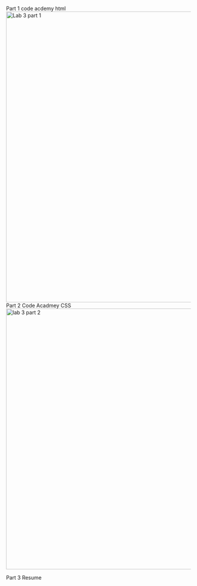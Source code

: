 Part 1 code acdemy html 
<img width="794" alt="Lab 3 part 1" src="https://user-images.githubusercontent.com/112281942/200193445-80438653-085a-4873-b27d-388f50613b75.PNG">
Part 2 Code Acadmey CSS
<img width="712" alt="lab 3 part 2" src="https://user-images.githubusercontent.com/112281942/200193479-5f247479-ad82-4009-b768-ff8be741d0fd.PNG">


Part 3 Resume
<script src="https://gist.github.com/jproylance13/0ea08478eabc7b8dad7540f9383719db.js"></script>
